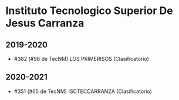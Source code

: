 # Instituto Tecnologico Superior De Jesus Carranza

## 2019-2020

- #382 (#98 de TecNM) LOS PRIMERISOS (Clasificatorio)

## 2020-2021

- #351 (#65 de TecNM) ISCTECCARRANZA (Clasificatorio)


